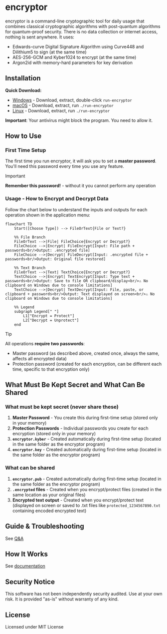 # encryptor

encryptor is a command-line cryptographic tool for daily usage that combines classical cryptographic algorithms with post-quantum algorithms for quantum-proof security. There is no data collection or internet access, nothing is sent anywhere. It uses:

- Edwards-curve Digital Signature Algorithm using Curve448 and Dilithium5 to sign (at the same time)
- AES-256-GCM and Kyber1024 to encrypt (at the same time)
- Argon2id with memory-hard parameters for key derivation


## Installation

**Quick Download:**
- [Windows](https://github.com/erendemirel/encryptor/releases/latest/download/encryptor-windows.zip) - Download, extract, double-click `run-encryptor`
- [macOS](https://github.com/erendemirel/encryptor/releases/latest/download/encryptor-macos.tar.gz) - Download, extract, run `./run-encryptor`
- [Linux](https://github.com/erendemirel/encryptor/releases/latest/download/encryptor-linux.tar.gz) - Download, extract, run `./run-encryptor`

**Important**: Your antivirus might block the program. You need to allow it.

## How to Use

### First Time Setup

The first time you run encryptor, it will ask you to set a **master password**. You'll need this password every time you use any feature. 

> [!IMPORTANT]  
> **Remember this password!** - without it you cannot perform any operation

### Usage - How to Encrypt and Decrypt Data

Follow the chart below to understand the inputs and outputs for each operation shown in the application menu:

```mermaid
flowchart TD
    Start([Choose Type]) --> FileOrText{File or Text?}
    
    %% File Branch
    FileOrText -->|File| FileChoice{Encrypt or Decrypt?}
    FileChoice -->|Encrypt| FileEncrypt[Input: File path + passwords<br/>Output: .encrypted file]
    FileChoice -->|Decrypt| FileDecrypt[Input: .encrypted file + passwords<br/>Output: Original file restored]
    
    %% Text Branch
    FileOrText -->|Text| TextChoice{Encrypt or Decrypt?}
    TextChoice -->|Encrypt| TextEncrypt[Input: Type text + passwords<br/>Output: Save to file OR clipboard/display<br/>⚠️ No clipboard on Windows due to console limitations]
    TextChoice -->|Decrypt| TextDecrypt[Input: File, paste, or clipboard + passwords<br/>Output: Text displayed on screen<br/>⚠️ No clipboard on Windows due to console limitations]
    
    %% Legend
    subgraph Legend[" "]
        L1["Encrypt = Protect"]
        L2["Decrypt = Unprotect"]
    end
```
> [!TIP]
> All operations **require two passwords**:

- Master password (as described above, created once, always the same, affects all encrypted data)
- Protection password (created for each encryption, can be different each time, specific to that encryption only)

## What Must Be Kept Secret and What Can Be Shared

### What must be kept secret (never share these)

1. **Master Password** - You create this during first-time setup (stored only in your memory)
2. **Protection Passwords** - Individual passwords you create for each encryption (stored only in your memory)
3. **`encryptor.kyber`** - Created automatically during first-time setup (located in the same folder as the encryptor program)
4. **`encryptor.key`** - Created automatically during first-time setup (located in the same folder as the encryptor program)

### What can be shared

1. **`encryptor.pub`** - Created automatically during first-time setup (located in the same folder as the encryptor program)
2. **`.encrypted` files** - Created when you encrypt/protect files (created in the same location as your original files)
3. **Encrypted text output** - Created when you encrypt/protect text (displayed on screen or saved to .txt files like `protected_1234567890.txt` containing encoded encrypted text)

## Guide & Troubleshooting 

See [Q&A](https://github.com/erendemirel/encryptor/blob/main/docs/TROUBLESHOOTING.md)

## How It Works

See [documentation](https://github.com/erendemirel/encryptor/blob/main/docs/DOCUMENTATION.md)

## Security Notice

This software has not been independently security audited. Use at your own risk. It is provided "as-is" without warranty of any kind.

## License

Licensed under MIT License
